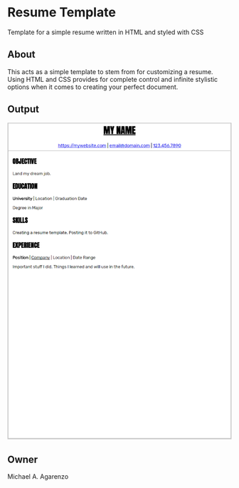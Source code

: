 # Resume Template

Template for a simple resume written in HTML and styled with CSS

## About

This acts as a simple template to stem from for customizing a resume. Using HTML and CSS provides for complete control and infinite stylistic options when it comes to creating your perfect document.

## Output

![](https://github.com/magarenzo/resume-template/blob/master/screenshots/screenshot.PNG)

## Owner

Michael A. Agarenzo
